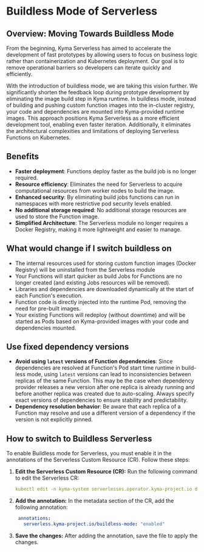 # Buildless Mode of Serverless

## Overview: Moving Towards Buildless Mode

From the beginning, Kyma Serverless has aimed to accelerate the development of fast prototypes by allowing users to focus on business logic rather than containerization and Kubernetes deployment. Our goal is to remove operational barriers so developers can iterate quickly and efficiently.

With the introduction of buildless mode, we are taking this vision further. We significantly shorten the feedback loop during prototype development by eliminating the image build step in Kyma runtime. In buildless mode, instead of building and pushing custom function images into the in-cluster registry, your code and dependencies are mounted into Kyma-provided runtime images. This approach positions Kyma Serverless as a more efficient development tool, enabling even faster iteration. Additionally, it eliminates the architectural complexities and limitations of deploying Serverless Functions on Kubernetes.

## Benefits

- **Faster deployment**: Functions deploy faster as the build job is no longer required.
- **Resource efficiency**: Eliminates the need for Serverless to acquire computational resources from worker nodes to build the image.
- **Enhanced security**: By eliminating build jobs functions can run in namespaces with more restrictive pod security levels enabled.
- **No additional storage required**: No additional storage resources are used to store the Function image.
- **Simplified Architecture**: The Serverless module no longer requires a Docker Registry, making it more lightweight and easier to manage.

## What would change if I switch buildless on

- The internal resources used for storing custom function images (Docker Registry) will be uninstalled from the Serverless module
- Your  Functions will start quicker as build Jobs for Functions are no longer created (and existing Jobs resources will be removed).
- Libraries and dependencies are downloaded dynamically at the start of each Function's execution.
- Function code is directly injected into the runtime Pod, removing the need for pre-built images.
- Your existing Functions will redeploy (without downtime) and will be started as Pods based on Kyma-provided images with your code and dependencies mounted.

## Use fixed dependency versions

- **Avoid using `latest` versions of Function dependencies**: Since dependencies are resolved at Function's Pod start time runtime in build-less mode, using `latest` versions can lead to inconsistencies between replicas of the same Function. This may be the case when dependency provider releases a new version after one replica is already running and before another replica was created due to auto-scaling.  Always specify exact versions of dependencies to ensure stability and predictability.
- **Dependency resolution behavior**: Be aware that each replica of a Function may resolve and use a different version of a dependency if the version is not explicitly pinned.

## How to switch to Buildless Serverless

To enable Buildless mode for Serverless, you must enable it in the annotations of the Serverless Custom Resource (CR). Follow these steps:

1. **Edit the Serverless Custom Resource \(CR\):**
   Run the following command to edit the Serverless CR:
   ```yaml
   kubectl edit -n kyma-system serverlesses.operator.kyma-project.io default
   ```
   
2. **Add the annotation:**
   In the metadata section of the CR, add the following annotation:
   ```yaml
    annotations:
      serverless.kyma-project.io/buildless-mode: "enabled"
   ```

3. **Save the changes:**
   After adding the annotation, save the file to apply the changes.